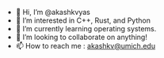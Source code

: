- 👋 Hi, I’m @akashkvyas
- 👀 I’m interested in C++, Rust, and Python
- 🌱 I’m currently learning operating systems.
- 💞️ I’m looking to collaborate on anything!
- 📫 How to reach me : akashkv@umich.edu

<!---
akashkvyas/akashkvyas is a ✨ special ✨ repository because its `README.md` (this file) appears on your GitHub profile.
You can click the Preview link to take a look at your changes.
--->
